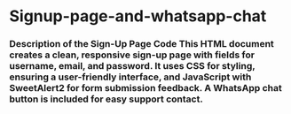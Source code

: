 # Signup-page-and-whatsapp-chat
### Description of the Sign-Up Page Code  This HTML document creates a clean, responsive sign-up page with fields for username, email, and password. It uses CSS for styling, ensuring a user-friendly interface, and JavaScript with SweetAlert2 for form submission feedback. A WhatsApp chat button is included for easy support contact.
